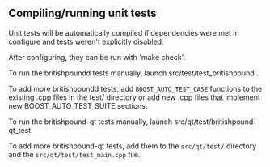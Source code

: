 Compiling/running unit tests
------------------------------------

Unit tests will be automatically compiled if dependencies were met in configure
and tests weren't explicitly disabled.

After configuring, they can be run with 'make check'.

To run the britishpoundd tests manually, launch src/test/test_britishpound .

To add more britishpoundd tests, add `BOOST_AUTO_TEST_CASE` functions to the existing
.cpp files in the test/ directory or add new .cpp files that
implement new BOOST_AUTO_TEST_SUITE sections.

To run the britishpound-qt tests manually, launch src/qt/test/britishpound-qt_test

To add more britishpound-qt tests, add them to the `src/qt/test/` directory and
the `src/qt/test/test_main.cpp` file.
